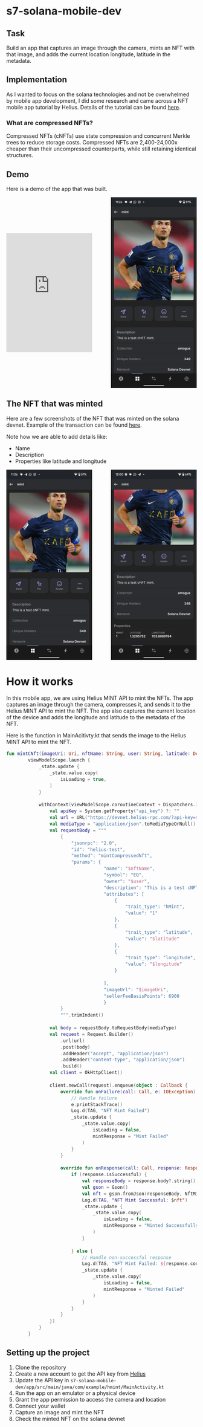 # s7-solana-mobile-dev

## Task 

Build an app that captures an image through the camera, mints an NFT with that image, and adds the current location longitude, latitude in the metadata.

## Implementation

As I wanted to focus on the solana technologies and not be overwhelmed by mobile app development, I did some research and came across a NFT mobile app tutorial by Helius. Detsils of the tutorial can be found [here](https://www.helius.dev/blog/build-a-cnft-minter-mobile-app-in-under-5-minutes).

### What are compressed NFTs?

Compressed NFTs (cNFTs) use state compression and concurrent Merkle trees to reduce storage costs. Compressed NFTs are 2,400-24,000x cheaper than their uncompressed counterparts, while still retaining identical structures.


## Demo 

Here is a demo of the app that was built.

<div style="display: flex; justify-content: space-between; align-items: center;">
  <!-- Embed YouTube video -->
  <iframe
    width="45%"
    height="315"
    src="https://www.youtube.com/embed/eUQxlx4phcQ"
    title="YouTube video player"
    frameborder="0"
    allow="accelerometer; autoplay; clipboard-write; encrypted-media; gyroscope; picture-in-picture"
    allowfullscreen>
  </iframe>
  
  <!-- Image -->
  <img src="./images/1.png" alt="demo2" style="width: 45%;" />
</div>

## The NFT that was minted

Here are a few screenshots of the NFT that was minted on the solana devnet. Example of the transaction can be found [here](https://explorer.solana.com/tx/3kWTs3ks5BuHurx6iGEFSJsEfPo8SvAANT4SvphkigyAgePW1jS3APvhL4MXaGPZaXQrv5xeMWmsBti9XFYKBuEz?cluster=devnet).

Note how we are able to add details like:

- Name
- Description
- Properties like latitude and longitude

<div style="display: flex; justify-content: space-between;">

  <img src="./images/1.png" alt="image1" width="45%" />
  <img src="./images/2.png" alt="image2" width="45%" />

</div>


# How it works

In this mobile app, we are using Helius MINT API to mint the NFTs. The app captures an image through the camera, compresses it, and sends it to the Helius MINT API to mint the NFT. The app also captures the current location of the device and adds the longitude and latitude to the metadata of the NFT.

Here is the function in MainAcitivty.kt that sends the image to the Helius MINT API to mint the NFT.

```kotlin
fun mintCNft(imageUri: Uri, nftName: String, user: String, latitude: Double, longitude: Double) =
        viewModelScope.launch {
            _state.update {
                _state.value.copy(
                    isLoading = true,
                )
            }

            withContext(viewModelScope.coroutineContext + Dispatchers.IO) {
                val apiKey = System.getProperty("api_key") ?: ""
                val url = URL("https://devnet.helius-rpc.com/?api-key=$apikey")
                val mediaType = "application/json".toMediaTypeOrNull()
                val requestBody = """
                    {
                        "jsonrpc": "2.0",
                        "id": "helius-test",
                        "method": "mintCompressedNft",
                        "params": {
                                    "name": "$nftName",
                                    "symbol": "EQ",
                                    "owner": "$user",
                                    "description": "This is a test cNFT mint.",
                                    "attributes": [
                                        {
                                            "trait_type": "hMint",
                                            "value": "1"
                                        },
                                        {
                                            "trait_type": "latitude",
                                            "value": "$latitude"
                                        },
                                        {
                                            "trait_type": "longitude",
                                            "value": "$longitude"
                                        }
                                                                                                
                                    ],
                                    "imageUrl": "$imageUri",
                                    "sellerFeeBasisPoints": 6900
                                    }
                    }
                    """.trimIndent()

                val body = requestBody.toRequestBody(mediaType)
                val request = Request.Builder()
                    .url(url)
                    .post(body)
                    .addHeader("accept", "application/json")
                    .addHeader("content-type", "application/json")
                    .build()
                val client = OkHttpClient()

                client.newCall(request).enqueue(object : Callback {
                    override fun onFailure(call: Call, e: IOException) {
                        // Handle failure
                        e.printStackTrace()
                        Log.d(TAG, "NFT Mint Failed")
                        _state.update {
                            _state.value.copy(
                                isLoading = false,
                                mintResponse = "Mint Failed"
                            )
                        }
                    }

                    override fun onResponse(call: Call, response: Response) {
                        if (response.isSuccessful) {
                            val responseBody = response.body?.string() ?: ""
                            val gson = Gson()
                            val nft = gson.fromJson(responseBody, NftMintResponse::class.java)
                            Log.d(TAG, "NFT Mint Successful: $nft")
                            _state.update {
                                _state.value.copy(
                                    isLoading = false,
                                    mintResponse = "Minted Successfully"
                                )
                            }

                        } else {
                            // Handle non-successful response
                            Log.d(TAG, "NFT Mint Failed: ${response.code}")
                            _state.update {
                                _state.value.copy(
                                    isLoading = false,
                                    mintResponse = "Minted Failed"
                                )
                            }
                        }
                    }
                })
            }
        }
```

## Setting up the project

1. Clone the repository
2. Create a new account to get the API key from [Helius](https://dashboard.helius.dev/signup?redirectTo=onboarding)
3. Update the API key in `s7-solana-mobile-dev/app/src/main/java/com/example/hmint/MainActivity.kt`
4. Run the app on an emulator or a physical device
5. Grant the app permission to access the camera and location
6. Connect your wallet
7. Capture an image and mint the NFT
8. Check the minted NFT on the solana devnet